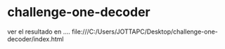 # challenge-one-decoder

ver el resultado en .... file:///C:/Users/JOTTAPC/Desktop/challenge-one-decoder/index.html
